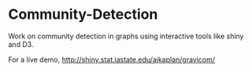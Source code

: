 Community-Detection
===================

Work on community detection in graphs using interactive tools like shiny and D3.

For a live demo, http://shiny.stat.iastate.edu/ajkaplan/gravicom/
